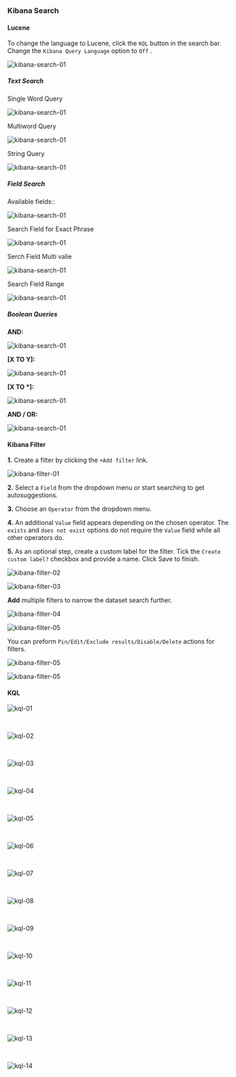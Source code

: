### Kibana Search

#### Lucene

To change the language to Lucene, click the `KQL` button in the search bar. Change the `Kibana Query Language` option to `Off`	.

![kibana-search-01](images/kibana-search/kibana-search-01.png)

##### Text Search

Single Word Query

![kibana-search-01](images/kibana-search/kibana-search-02.png)

Multiword Query

![kibana-search-01](images/kibana-search/kibana-search-03.png)

String Query

![kibana-search-01](images/kibana-search/kibana-search-04.png)

##### Field Search

Available fields:: 

![kibana-search-01](images/kibana-search/kibana-search-05.png)

Search Field for Exact Phrase

![kibana-search-01](images/kibana-search/kibana-search-06.png)

Serch Field Multi valie

![kibana-search-01](images/kibana-search/kibana-search-07.png)

Search Field Range

![kibana-search-01](images/kibana-search/kibana-search-08.png)


##### Boolean Queries

**AND:**

![kibana-search-01](images/kibana-search/kibana-search-09.png)

**\[X TO Y\]:**

![kibana-search-01](images/kibana-search/kibana-search-10.png)

**\[X TO \*\]:**

![kibana-search-01](images/kibana-search/kibana-search-11.png)

**AND / OR:**

![kibana-search-01](images/kibana-search/kibana-search-12.png)

#### Kibana Filter

**1.** Create a filter by clicking the `+Add filter` link.
 
![kibana-filter-01](images/kibana-search/kibana-filter-01.png)

**2.** Select a `Field` from the dropdown menu or start searching to get autosuggestions.

**3.** Choose an `Operator` from the dropdown menu.

**4.** An additional `Value` field appears depending on the chosen operator. The `exists` and `does not exist` options do not require the `Value` field while all other operators do. 

**5.** As an optional step, create a custom label for the filter. Tick the `Create custom label?` checkbox and provide a name. Click Save to finish.

![kibana-filter-02](images/kibana-search/kibana-filter-02.png)


![kibana-filter-03](images/kibana-search/kibana-filter-03.png)


**Add** multiple filters to narrow the dataset search further.

![kibana-filter-04](images/kibana-search/kibana-filter-04.png)


![kibana-filter-05](images/kibana-search/kibana-filter-05.png)

 You can preform `Pin/Edit/Exclude results/Disable/Delete` actions for filters.

![kibana-filter-05](images/kibana-search/kibana-filter-06.png)


![kibana-filter-05](images/kibana-search/kibana-filter-07.png)

#### KQL

![kql-01](images/kibana-search/kql-01.png)

</br>

![kql-02](images/kibana-search/kql-02.png)

</br>

![kql-03](images/kibana-search/kql-03.png)

</br>

![kql-04](images/kibana-search/kql-04.png)

</br>

![kql-05](images/kibana-search/kql-05.png)

</br>

![kql-06](images/kibana-search/kql-06.png)

</br>

![kql-07](images/kibana-search/kql-07.png)

</br>

![kql-08](images/kibana-search/kql-08.png)

</br>

![kql-09](images/kibana-search/kql-09.png)

</br>

![kql-10](images/kibana-search/kql-10.png)

</br>

![kql-11](images/kibana-search/kql-11.png)

</br>

![kql-12](images/kibana-search/kql-12.png)

</br>

![kql-13](images/kibana-search/kql-13.png)

</br>

![kql-14](images/kibana-search/kql-14.png)



